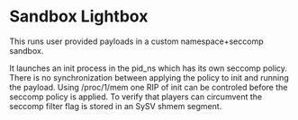 # Sandbox Lightbox

This runs user provided payloads in a custom namespace+seccomp sandbox.

It launches an init process in the pid_ns which has its own seccomp policy.
There is no synchronization between applying the policy to init and running the
payload. Using /proc/1/mem one RIP of init can be controled before the seccomp
policy is applied. To verify that players can circumvent the seccomp filter flag
is stored in an SySV shmem segment.
